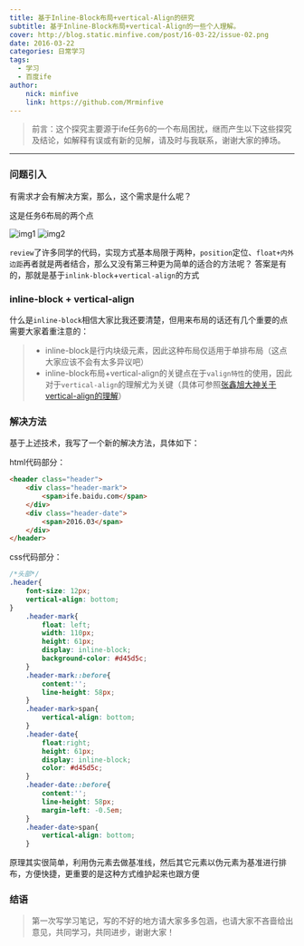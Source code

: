 ```yaml
---
title: 基于Inline-Block布局+vertical-Align的研究
subtitle: 基于Inline-Block布局+vertical-Align的一些个人理解。
cover: http://blog.static.minfive.com/post/16-03-22/issue-02.png
date: 2016-03-22
categories: 日常学习
tags:
  - 学习
  - 百度ife
author:
    nick: minfive
    link: https://github.com/Mrminfive
---
```


> 前言：这个探究主要源于ife任务6的一个布局困扰，继而产生以下这些探究及结论，如解释有误或有新的见解，请及时与我联系，谢谢大家的捧场。

------

### 问题引入

有需求才会有解决方案，那么，这个需求是什么呢？

这是任务6布局的两个点

![img1][1]
![img2][2]

`review`了许多同学的代码，实现方式基本局限于两种，`position`定位、`float+内外边距`再者就是两者结合，那么又没有第三种更为简单的适合的方法呢？
答案是有的，那就是基于`inlink-block`+`vertical-align`的方式


### inline-block + vertical-align

什么是`inline-block`相信大家比我还要清楚，但用来布局的话还有几个重要的点需要大家着重注意的：

> * inline-block是行内块级元素，因此这种布局仅适用于单排布局（这点大家应该不会有太多异议吧）
> * inline-block布局+vertical-align的关键点在于`valign特性`的使用，因此对于`vertical-align`的理解尤为关键（具体可参照[张鑫旭大神关于vertical-align的理解][3]）


### 解决方法

基于上述技术，我写了一个新的解决方法，具体如下：

html代码部分：

``` html
<header class="header">
    <div class="header-mark">
        <span>ife.baidu.com</span>
    </div>
    <div class="header-date">
        <span>2016.03</span>
    </div>
</header>
```

css代码部分：

``` css
/*头部*/
.header{
    font-size: 12px;
    vertical-align: bottom;
}
    .header-mark{
        float: left;
        width: 110px;
        height: 61px;
        display: inline-block;
        background-color: #d45d5c;
    }
    .header-mark::before{
        content:'';
        line-height: 58px;
    }
    .header-mark>span{
        vertical-align: bottom;
    }
    .header-date{
        float:right;
        height: 61px;
        display: inline-block;
        color: #d45d5c;
    }
    .header-date::before{
        content:'';
        line-height: 58px;
        margin-left: -0.5em;
    }
    .header-date>span{
        vertical-align: bottom;
    }
```

原理其实很简单，利用伪元素去做基准线，然后其它元素以伪元素为基准进行排布，方便快捷，更重要的是这种方式维护起来也跟方便


### 结语

> 第一次写学习笔记，写的不好的地方请大家多多包涵，也请大家不吝啬给出意见，共同学习，共同进步，谢谢大家！


[1]: http://blog.static.minfive.com/post/16-03-22/issue-01.png
[2]: http://blog.static.minfive.com/post/16-03-22/issue-02.png
[3]: http://www.zhangxinxu.com/wordpress/2010/05/%E6%88%91%E5%AF%B9css-vertical-align%E7%9A%84%E4%B8%80%E4%BA%9B%E7%90%86%E8%A7%A3%E4%B8%8E%E8%AE%A4%E8%AF%86%EF%BC%88%E4%B8%80%EF%BC%89/